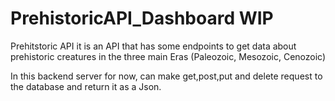 # PrehistoricAPI_Dashboard WIP
Prehitstoric API it is an API that has some endpoints to get data about prehistoric creatures in the three main Eras (Paleozoic, Mesozoic, Cenozoic)

In this backend server for now, can make get,post,put and delete request to the database and return it as a Json.

